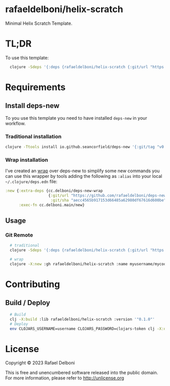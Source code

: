 # rafaeldelboni/helix-scratch

Minimal Helix Scratch Template.

# TL;DR
To use this template:
```bash
  clojure -Sdeps '{:deps {rafaeldelboni/helix-scratch {:git/url "https://github.com/rafaeldelboni/helix-scratch" :git/sha "3e46840584a95be58f52ac7c0675fdd99fae2537"}}}' -X:new :template rafaeldelboni/helix-scratch :name myusername/mycoolsite
```

# Requirements

## Install deps-new
To you use this template you need to have installed `deps-new` in your workflow.

### Traditional installation
```bash
clojure -Ttools install io.github.seancorfield/deps-new '{:git/tag "v0.4.13"}' :as new
```

### Wrap installation
I've created an [wrap](https://github.com/rafaeldelboni/deps-new-wrap) over deps-new to simplify some new commands you can use this wrapper
by tools adding the following as `:alias` into your local `~/.clojure/deps.edn` file:
```clojure
:new {:extra-deps {cc.delboni/deps-new-wrap
                   {:git/url "https://github.com/rafaeldelboni/deps-new-wrap"
                    :git/sha "aecc4565b917153d66485a62980df67616d600be"}}
      :exec-fn cc.delboni.main/new}
```

## Usage

### Git Remote
```bash
  # traditional
  clojure -Sdeps '{:deps {rafaeldelboni/helix-scratch {:git/url "https://github.com/rafaeldelboni/helix-scratch" :git/sha "3e46840584a95be58f52ac7c0675fdd99fae2537"}}}' -Tnew create :template rafaeldelboni/helix-scratch :name myusername/mynewproject

  # wrap
  clojure -X:new :gh rafaeldelboni/helix-scratch :name myusername/mycoolsite
```

# Contributing

## Build / Deploy

```bash
  # Build
  clj -X:build :lib rafaeldelboni/helix-scratch :version '"0.1.0"'
  # Deploy
  env CLOJARS_USERNAME=username CLOJARS_PASSWORD=clojars-token clj -X:deploy :lib delboni/helix-scratch :version '"0.1.0"'
```

# License

Copyright © 2023 Rafael Delboni

This is free and unencumbered software released into the public domain.
For more information, please refer to http://unlicense.org

